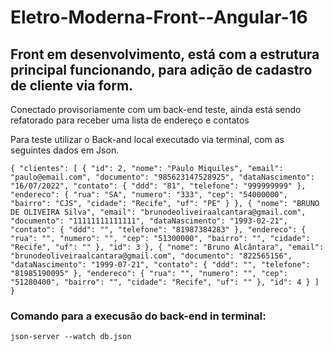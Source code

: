 # Eletro-Moderna-Front--Angular-16

## Front em desenvolvimento, está com a estrutura principal funcionando, para adição de cadastro de cliente via form.
Conectado provisoriamente com um back-end teste, ainda está sendo refatorado para receber uma lista de endereço e contatos 

Para teste utilizar o Back-and local executado via terminal, com as  seguintes dados em Json.

``
{
  "clientes": [
    {
      "id": 2,
      "nome": "Paulo Miquiles",
      "email": "paulo@email.com",
      "documento": "985623147528925",
      "dataNascimento": "16/07/2022",
      "contato": {
        "ddd": "81",
        "telefone": "999999999"
      },
      "endereco": {
        "rua": "SA",
        "numero": "333",
        "cep": "54000000",
        "bairro": "CJS",
        "cidade": "Recife",
        "uf": "PE"
      }
    },
    {
      "nome": "BRUNO DE OLIVEIRA Silva",
      "email": "brunodeoliveiraalcantara@gmail.com",
      "documento": "11111111111111",
      "dataNascimento": "1993-02-21",
      "contato": {
        "ddd": "",
        "telefone": "81987384283"
      },
      "endereco": {
        "rua": "",
        "numero": "",
        "cep": "51300000",
        "bairro": "",
        "cidade": "Recife",
        "uf": ""
      },
      "id": 3
    },
    {
      "nome": "Bruno Alcântara",
      "email": "brunodeoliveiraalcantara@gmail.com",
      "documento": "822565156",
      "dataNascimento": "1999-07-21",
      "contato": {
        "ddd": "",
        "telefone": "81985190095"
      },
      "endereco": {
        "rua": "",
        "numero": "",
        "cep": "51280400",
        "bairro": "",
        "cidade": "Recife",
        "uf": ""
      },
      "id": 4
    }
  ]
}
``
### Comando para a execusão do back-end in terminal:

``
json-server --watch db.json
``
